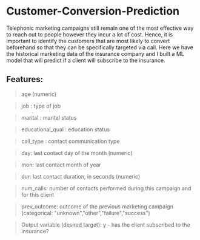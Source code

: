 # Customer-Conversion-Prediction

Telephonic marketing campaigns still remain one of the most effective way to reach out to people however they incur a lot of cost. Hence, it is important to identify the customers that are most likely to convert beforehand so that they can be specifically targeted via call. Here we have the historical marketing data of the insurance company and I built a ML model that will predict if a client will subscribe to the insurance. 

## Features: 
> age (numeric)

> job : type of job

> marital : marital status

> educational_qual : education status

>call_type : contact communication type

>day: last contact day of the month (numeric)

>mon: last contact month of year

>dur: last contact duration, in seconds (numeric)

>num_calls: number of contacts performed during this campaign and for this client 

>prev_outcome: outcome of the previous marketing campaign (categorical: "unknown","other","failure","success")

>Output variable (desired target):
y - has the client subscribed to the insurance?

